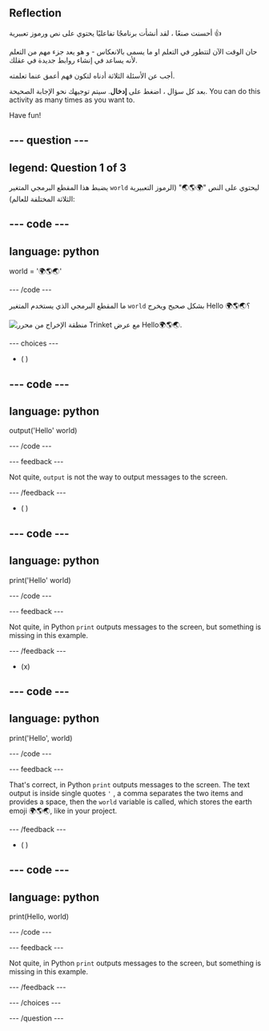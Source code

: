 ## Reflection

أحسنت صنعًا ، لقد أنشأت برنامجًا تفاعليًا يحتوي على نص ورموز تعبيرية 👍

حان الوقت الآن لتتطور في التعلم او ما يسمى بالانعكاس - و هو يعد جزء مهم من التعلم لأنه يساعد في إنشاء روابط جديدة في عقلك.

أجب عن الأسئلة الثلاثة أدناه لتكون فهم أعمق عنما تعلمته.

بعد كل سؤال ، اضغط على **إدخال**. سيتم توجيهك نحو الإجابة الصحيحة. You can do this activity as many times as you want to.

Have fun!

--- question ---
---
legend: Question 1 of 3
---

يضبط هذا المقطع البرمجي المتغير `world` ليحتوي على النص "🌍🌎🌏" (الرموز التعبيرية الثلاثة المختلفة للعالم):

--- code ---
---
language: python
---

world = '🌍🌎🌏'

--- /code ---

ما المقطع البرمجي الذي يستخدم المتغير `world` بشكل صحيح ويخرج Hello 🌍🌎🌏؟

![منطقة الإخراج من محرر Trinket مع عرض Hello🌍🌎🌏.](images/quiz1.png)

--- choices ---

- ( )

--- code ---
---
language: python
---

output('Hello' world)

--- /code ---

 --- feedback ---

 Not quite, `output` is not the way to output messages to the screen.

 --- /feedback ---


- ( )

--- code ---
---
language: python
---

print('Hello' world)

--- /code ---

 --- feedback ---

 Not quite, in Python `print` outputs messages to the screen, but something is missing in this example.

 --- /feedback ---

- (x)

--- code ---
---
language: python
---

print('Hello', world)

--- /code ---

 --- feedback ---

 That's correct, in Python `print` outputs messages to the screen. The text output is inside single quotes `'` , a comma separates the two items and provides a space, then the `world` variable is called, which stores the earth emoji 🌍🌎🌏, like in your project.

 --- /feedback ---

- ( )

--- code ---
---
language: python
---

print(Hello, world)

--- /code ---

 --- feedback ---

  Not quite, in Python `print` outputs messages to the screen, but something is missing in this example.

 --- /feedback ---

--- /choices ---

--- /question ---
